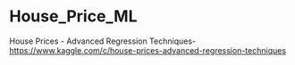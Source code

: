 # House_Price_ML
House Prices - Advanced Regression Techniques- https://www.kaggle.com/c/house-prices-advanced-regression-techniques
